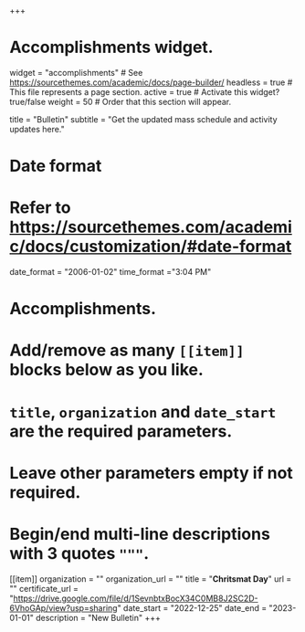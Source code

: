 +++
# Accomplishments widget.
widget = "accomplishments"  # See https://sourcethemes.com/academic/docs/page-builder/
headless = true  # This file represents a page section.
active = true  # Activate this widget? true/false
weight = 50  # Order that this section will appear.

title = "Bulletin"
subtitle = "Get the updated mass schedule and activity updates here."

# Date format
#   Refer to https://sourcethemes.com/academic/docs/customization/#date-format
date_format = "2006-01-02"
time_format ="3:04 PM"

# Accomplishments.
#   Add/remove as many `[[item]]` blocks below as you like.
#   `title`, `organization` and `date_start` are the required parameters.
#   Leave other parameters empty if not required.
#   Begin/end multi-line descriptions with 3 quotes `"""`.


[[item]]
  organization = ""
  organization_url = ""
  title = "**Chritsmat Day**"
  url = ""
  certificate_url = "https://drive.google.com/file/d/1SevnbtxBocX34C0MB8J2SC2D-6VhoGAp/view?usp=sharing"
  date_start = "2022-12-25"
  date_end = "2023-01-01"
  description = "New Bulletin"
+++
